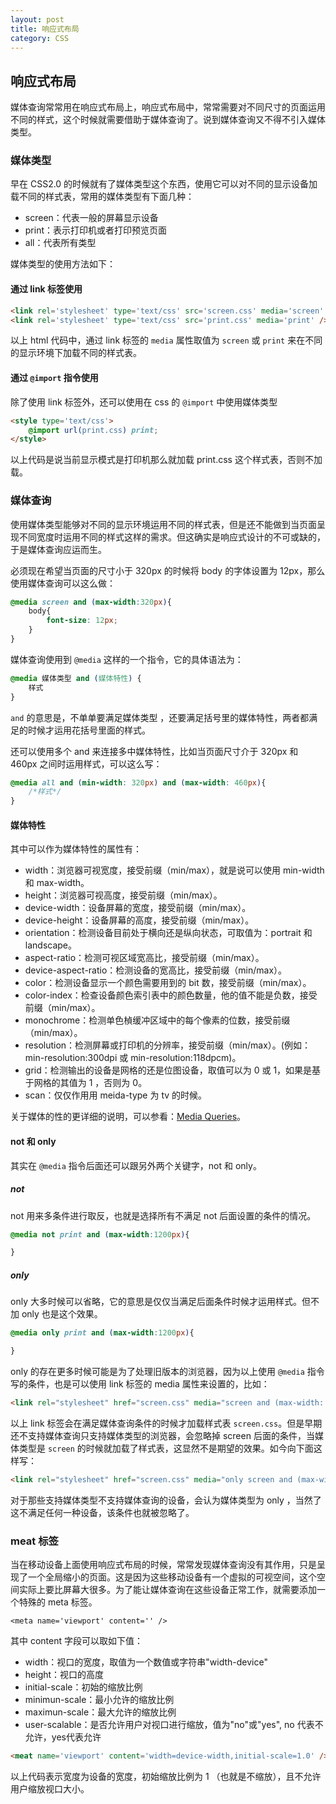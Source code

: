 ```yaml
---
layout: post
title: 响应式布局
category: CSS
---
```


## 响应式布局

媒体查询常常用在响应式布局上，响应式布局中，常常需要对不同尺寸的页面运用不同的样式，这个时候就需要借助于媒体查询了。说到媒体查询又不得不引入媒体类型。

### 媒体类型

早在 CSS2.0 的时候就有了媒体类型这个东西，使用它可以对不同的显示设备加载不同的样式表，常用的媒体类型有下面几种：

+ screen：代表一般的屏幕显示设备
+ print：表示打印机或者打印预览页面
+ all：代表所有类型

媒体类型的使用方法如下：

#### 通过 link 标签使用

```html
<link rel='stylesheet' type='text/css' src='screen.css' media='screen' />
<link rel='stylesheet' type='text/css' src='print.css' media='print' />
```

以上 html 代码中，通过 link 标签的 `media` 属性取值为 `screen` 或 `print` 来在不同的显示环境下加载不同的样式表。


#### 通过 `@import` 指令使用

除了使用 link 标签外，还可以使用在 css 的 `@import` 中使用媒体类型

```html
<style type='text/css'>
    @import url(print.css) print;
</style>
```

以上代码是说当前显示模式是打印机那么就加载 print.css 这个样式表，否则不加载。




### 媒体查询

使用媒体类型能够对不同的显示环境运用不同的样式表，但是还不能做到当页面呈现不同宽度时运用不同的样式这样的需求。但这确实是响应式设计的不可或缺的，于是媒体查询应运而生。

必须现在希望当页面的尺寸小于 320px 的时候将 body 的字体设置为 12px，那么使用媒体查询可以这么做：

```css
@media screen and (max-width:320px){
	body{
        font-size: 12px;
    }
}
```

媒体查询使用到 `@media` 这样的一个指令，它的具体语法为：

```css
@media 媒体类型 and (媒体特性) {
    样式
}
```

`and` 的意思是，不单单要满足媒体类型 ，还要满足括号里的媒体特性，两者都满足的时候才运用花括号里面的样式。

还可以使用多个 and 来连接多中媒体特性，比如当页面尺寸介于 320px 和 460px 之间时运用样式，可以这么写：

```css
@media all and (min-width: 320px) and (max-width: 460px){
    /*样式*/
}
```

#### 媒体特性

其中可以作为媒体特性的属性有：

+ width：浏览器可视宽度，接受前缀（min/max），就是说可以使用 min-width 和 max-width。
+ height：浏览器可视高度，接受前缀（min/max）。
+ device-width：设备屏幕的宽度，接受前缀（min/max）。
+ device-height：设备屏幕的高度，接受前缀（min/max）。
+ orientation：检测设备目前处于横向还是纵向状态，可取值为：portrait 和 landscape。
+ aspect-ratio：检测可视区域宽高比，接受前缀（min/max）。
+ device-aspect-ratio：检测设备的宽高比，接受前缀（min/max）。
+ color：检测设备显示一个颜色需要用到的 bit 数，接受前缀（min/max）。
+ color-index：检查设备颜色索引表中的颜色数量，他的值不能是负数，接受前缀（min/max）。
+ monochrome：检测单色楨缓冲区域中的每个像素的位数，接受前缀（min/max）。
+ resolution：检测屏幕或打印机的分辨率，接受前缀（min/max）。(例如：min-resolution:300dpi 或 min-resolution:118dpcm)。
+ grid：检测输出的设备是网格的还是位图设备，取值可以为 0 或 1，如果是基于网格的其值为 1 ，否则为 0。
+ scan：仅仅作用用 meida-type  为 tv 的时候。

关于媒体的性的更详细的说明，可以参看：[Media Queries](https://www.w3.org/TR/css3-mediaqueries/#media1)。


#### not 和 only

其实在 `@media` 指令后面还可以跟另外两个关键字，not 和 only。

##### not

not 用来多条件进行取反，也就是选择所有不满足 not 后面设置的条件的情况。

```css
@media not print and (max-width:1200px){

}
```

##### only

only 大多时候可以省略，它的意思是仅仅当满足后面条件时候才运用样式。但不加 only 也是这个效果。

```css
@media only print and (max-width:1200px){

}
```

only 的存在更多时候可能是为了处理旧版本的浏览器，因为以上使用 `@media` 指令写的条件，也是可以使用 link 标签的 media 属性来设置的，比如：

```html
<link rel="stylesheet" href="screen.css" media="screen and (max-width: 1000px)">
```

以上 link 标签会在满足媒体查询条件的时候才加载样式表 `screen.css`。但是早期还不支持媒体查询只支持媒体类型的浏览器，会忽略掉 screen 后面的条件，当媒体类型是 `screen` 的时候就加载了样式表，这显然不是期望的效果。如今向下面这样写：


```html
<link rel="stylesheet" href="screen.css" media="only screen and (max-width: 1000px)">
```

对于那些支持媒体类型不支持媒体查询的设备，会认为媒体类型为 only ，当然了这不满足任何一种设备，该条件也就被忽略了。

### meat 标签

当在移动设备上面使用响应式布局的时候，常常发现媒体查询没有其作用，只是呈现了一个全局缩小的页面。这是因为这些移动设备有一个虚拟的可视空间，这个空间实际上要比屏幕大很多。为了能让媒体查询在这些设备正常工作，就需要添加一个特殊的 meta 标签。

```
<meta name='viewport' content='' />
```

其中 content 字段可以取如下值：

+ width：视口的宽度，取值为一个数值或字符串"width-device"
+ height：视口的高度
+ initial-scale：初始的缩放比例
+ minimun-scale：最小允许的缩放比例
+ maximun-scale：最大允许的缩放比例
+ user-scalable：是否允许用户对视口进行缩放，值为"no"或"yes", no 代表不允许，yes代表允许


```html
<meat name='viewport' content='width=device-width,initial-scale=1.0' />
```

以上代码表示宽度为设备的宽度，初始缩放比例为 1 （也就是不缩放），且不允许用户缩放视口大小。
